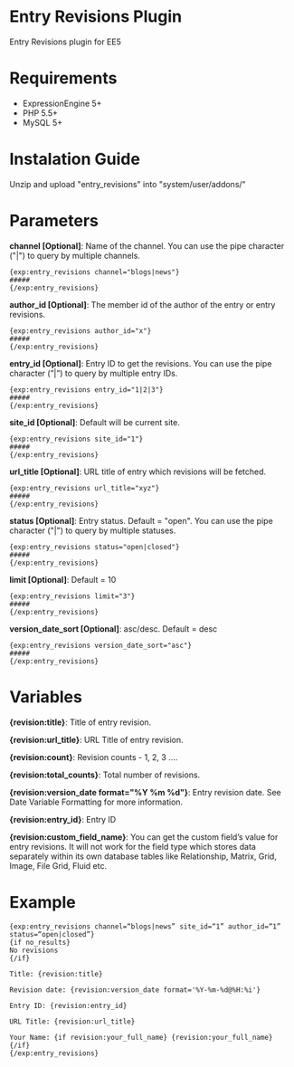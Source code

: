 # Entry Revisions Plugin
Entry Revisions plugin for EE5
# Requirements
- ExpressionEngine 5+
- PHP 5.5+
- MySQL 5+
# Instalation Guide
Unzip and upload "entry_revisions" into "system/user/addons/"
# Parameters
**channel [Optional]**: Name of the channel. You can use the pipe character ("|") to query by multiple channels.
```
{exp:entry_revisions channel="blogs|news"}
#####
{/exp:entry_revisions}
```
**author_id [Optional]**: The member id of the author of the entry or entry revisions.
```
{exp:entry_revisions author_id="x"}
#####
{/exp:entry_revisions}
```
**entry_id [Optional]**: Entry ID to get the revisions. You can use the pipe character (”|”) to query by multiple entry IDs.
```
{exp:entry_revisions entry_id="1|2|3"}
#####
{/exp:entry_revisions}
```
**site_id [Optional]**: Default will be current site.
```
{exp:entry_revisions site_id="1"}
#####
{/exp:entry_revisions}
```
**url_title [Optional]**: URL title of entry which revisions will be fetched.
```
{exp:entry_revisions url_title="xyz"}
#####
{/exp:entry_revisions}
```
**status [Optional]**: Entry status. Default = "open". You can use the pipe character ("|") to query by multiple statuses.
```
{exp:entry_revisions status="open|closed"}
#####
{/exp:entry_revisions}
```

**limit [Optional]**: Default = 10
```
{exp:entry_revisions limit="3"}
#####
{/exp:entry_revisions}
```
**version_date_sort [Optional]**: asc/desc. Default = desc
```
{exp:entry_revisions version_date_sort="asc"}
#####
{/exp:entry_revisions}
```
# Variables
**{revision:title}**: Title of entry revision.

**{revision:url_title}**: URL Title of entry revision.

**{revision:count}**: Revision counts - 1, 2, 3 ....

**{revision:total_counts}**: Total number of revisions.

**{revision:version_date format="%Y %m %d"}**: Entry revision date. See Date Variable Formatting for more information.

**{revision:entry_id}**: Entry ID

**{revision:custom_field_name}**: You can get the custom field’s value for entry revisions. It will not work for the field type which stores data separately within its own database tables like Relationship, Matrix, Grid, Image, File Grid, Fluid etc.

# Example
```
{exp:entry_revisions channel=“blogs|news” site_id=“1” author_id=“1” status=“open|closed”}
{if no_results}
No revisions
{/if}

Title: {revision:title}

Revision date: {revision:version_date format='%Y-%m-%d@%H:%i'}

Entry ID: {revision:entry_id}

URL Title: {revision:url_title}

Your Name: {if revision:your_full_name} {revision:your_full_name} {/if}
{/exp:entry_revisions}
```
